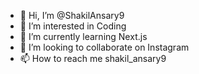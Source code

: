 - 👋 Hi, I’m @ShakilAnsary9
- 👀 I’m interested in Coding
- 🌱 I’m currently learning Next.js
- 💞️ I’m looking to collaborate on Instagram
- 📫 How to reach me shakil_ansary9

<!---
ShakilAnsary9/ShakilAnsary9 is a ✨ special ✨ repository because its `README.md` (this file) appears on your GitHub profile.
You can click the Preview link to take a look at your changes.
--->
